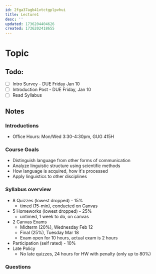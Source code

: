 ```yaml
---
id: 2fga37agb41vtctgplpvhui
title: Lecture1
desc: ''
updated: 1736204404626
created: 1736202418655
---
```

# Topic


## Todo:
- [ ] Intro Survey - DUE Friday Jan 10
- [ ] Introduction Post - DUE Friday, Jan 10
- [ ] Read Syllabus

## Notes
### Introductions
- Office Hours: Mon/Wed 3:30-4:30pm, GUG 415H
### Course Goals
- Distinguish language from other forms of communication
- Analyze linguistic structure using scientific methods
- How language is acquired, how it's processed
- Apply linguistics to other disciplines
### Syllabus overview
- 8 Quizzes (lowest dropped) - 15%
    - timed (15-min), conducted on Canvas
- 5 Homeworks (lowest dropped) - 25%
    - untimed, 1 week to do, on canvas
- 2 Canvas Exams
    - Midterm (20%), Wednesday Feb 12
    - Final (25%), Tuesday Mar 18
    - Exam open for 10 hours, actual exam is 2 hours
- Participation (self rated) - 10%
- Late Policy
    - No late quizzes, 24 hours for HW with penalty (only up to 80%)

### Questions

